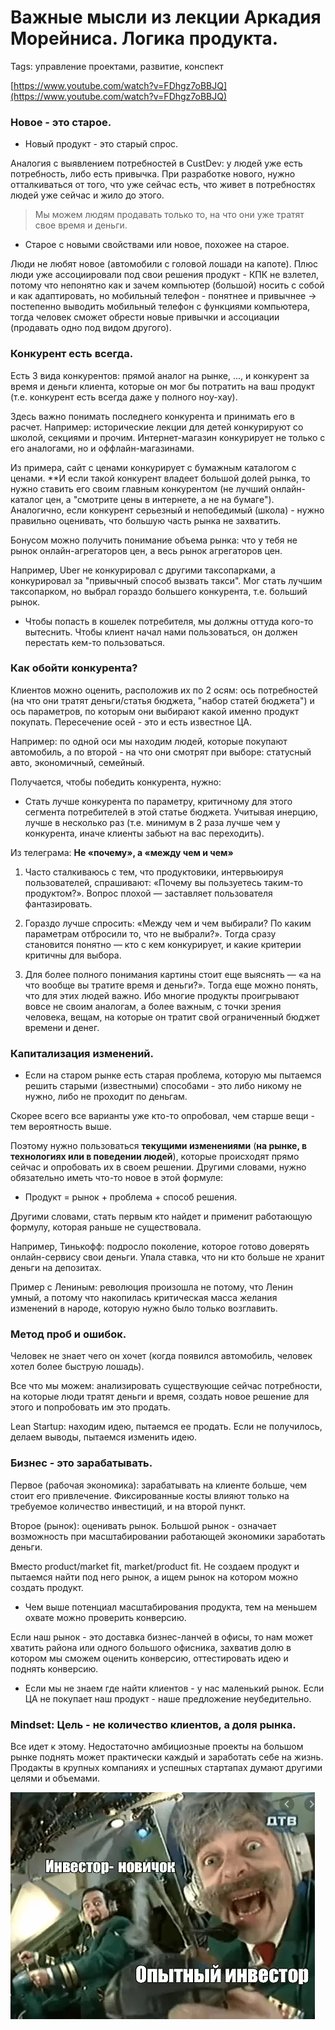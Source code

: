 # Важные мысли из лекции Аркадия Морейниса. Логика продукта.
Tags: управление проектами, развитие, конспект

[https://www.youtube.com/watch?v=FDhgz7oBBJQ](https://www.youtube.com/watch?v=FDhgz7oBBJQ)


### Новое - это старое.

* Новый продукт - это старый спрос.

Аналогия с выявлением потребностей в CustDev: у людей уже есть потребность, либо есть привычка. При разработке нового, нужно отталкиваться от того, что уже сейчас есть, что живет в потребностях людей уже сейчас и жило до этого.

> Мы можем людям продавать только то, на что они уже тратят свое время и деньги.

* Старое с новыми свойствами или новое, похожее на старое.

Люди не любят новое (автомобили с головой лошади на капоте). Плюс люди уже ассоциировали под свои решения продукт - КПК не взлетел, потому что непонятно как и зачем компьютер (большой) носить с собой и как адаптировать, но мобильный телефон - понятнее и привычнее -> постепенно выводить мобильный телефон с функциями компьютера, тогда человек сможет обрести новые привычки и ассоциации (продавать одно под видом другого).


### Конкурент есть всегда.

Есть 3 вида конкурентов: прямой аналог на рынке, ..., и конкурент за время и деньги клиента, которые он мог бы потратить на ваш продукт (т.е. конкурент есть всегда даже у полного ноу-хау).

Здесь важно понимать последнего конкурента и принимать его в расчет. Например: исторические лекции для детей конкурируют со школой, секциями и прочим. Интернет-магазин конкурирует не только с его аналогами, но и оффлайн-магазинами.

Из примера, сайт с ценами конкурирует с бумажным каталогом с ценами. **И если такой конкурент владеет большой долей рынка, то нужно ставить его своим главным конкурентом (не лучший онлайн-каталог цен, а "смотрите цены в интернете, а не на бумаге"). Аналогично, если конкурент серьезный и непобедимый (школа) - нужно правильно оценивать, что большую часть рынка не захватить.

Бонусом можно получить понимание объема рынка: что у тебя не рынок онлайн-агрегаторов цен, а весь рынок агрегаторов цен.

Например, Uber не конкурировал с другими таксопарками, а конкурировал за "привычный способ вызвать такси". Мог стать лучшим таксопарком, но выбрал гораздо большего конкурента, т.е. больший рынок.

* Чтобы попасть в кошелек потребителя, мы должны оттуда кого-то вытеснить. Чтобы клиент начал нами пользоваться, он должен перестать кем-то пользоваться.


### Как обойти конкурента?

Клиентов можно оценить, расположив их по 2 осям: ось потребностей (на что они тратят деньги/статья бюджета, "набор статей бюджета") и ось параметров, по которым они выбирают какой именно продукт покупать. Пересечение осей - это и есть известное ЦА.

Например: по одной оси мы находим людей, которые покупают автомобиль, а по второй - на что они смотрят при выборе: статусный авто, экономичный, семейный.

Получается, чтобы победить конкурента, нужно:

* Стать лучше конкурента по параметру, критичному для этого сегмента потребителей в этой статье бюджета. Учитывая инерцию, лучше в несколько раз (т.е. минимум в 2 раза лучше чем у конкурента, иначе клиенты забьют на вас переходить).

Из телеграма: **Не «почему», а «между чем и чем»**

1. Часто сталкиваюсь с тем, что продуктовики, интервьюируя пользователей, спрашивают: «Почему вы пользуетесь таким-то продуктом?». Вопрос плохой — заставляет пользователя фантазировать.

2. Гораздо лучше спросить: «Между чем и чем выбирали? По каким параметрам отбросили то, что не выбрали?». Тогда сразу становится понятно — кто с кем конкурирует, и какие критерии критичны для выбора.

3. Для более полного понимания картины стоит еще выяснять — «а на что вообще вы тратите время и деньги?». Тогда еще можно понять, что для этих людей важно. Ибо многие продукты проигрывают вовсе не своим аналогам, а более важным, с точки зрения человека, вещам, на которые он тратит свой ограниченный бюджет времени и денег.


### Капитализация изменений.

* Если на старом рынке есть старая проблема, которую мы пытаемся решить старыми (известными) способами - это либо никому не нужно, либо не проходит по деньгам.

Скорее всего все варианты уже кто-то опробовал, чем старше вещи - тем вероятность выше.

Поэтому нужно пользоваться **текущими изменениями** (**на рынке, в технологиях или в поведении людей**), которые происходят прямо сейчас и опробовать их в своем решении. Другими словами, нужно обязательно иметь что-то новое в этой формуле:

* Продукт = рынок + проблема + способ решения.

Другими словами, стать первым кто найдет и применит работающую формулу, которая раньше не существовала.

Например, Тинькофф: подросло поколение, которое готово доверять онлайн-сервису свои деньги. Упала ставка, что ни кто больше не хранит деньги на депозитах.

Пример с Лениным: революция произошла не потому, что Ленин умный, а потому что накопилась критическая масса желания изменений в народе, которую нужно было только возглавить.


### Метод проб и ошибок.

Человек не знает чего он хочет (когда появился автомобиль, человек хотел более быструю лошадь).

Все что мы можем: анализировать существующие сейчас потребности, на которые люди тратят деньги и время, создать новое решение для этого и попробовать им это продать.

Lean Startup: находим идею, пытаемся ее продать. Если не получилось, делаем выводы, пытаемся изменить идею.


### Бизнес - это зарабатывать.

Первое (рабочая экономика): зарабатывать на клиенте больше, чем стоит его привлечение. Фиксированные косты влияют только на требуемое количество инвестиций, и на второй пункт.

Второе (рынок): оценивать рынок. Большой рынок - означает возможность при масштабировании работающей экономики заработать деньги.

Вместо product/market fit, market/product fit. Не создаем продукт и пытаемся найти под него рынок, а ищем рынок на котором можно создать продукт.

* Чем выше потенциал масштабирования продукта, тем на меньшем охвате можно проверить конверсию.

Если наш рынок - это доставка бизнес-ланчей в офисы, то нам может хватить района или одного большого офисника, захватив долю в котором мы сможем оценить конверсию, оттестировать идею и поднять конверсию.

* Если мы не знаем где найти клиентов - у нас маленький рынок. Если ЦА не покупает наш продукт - наше предложение неубедительно.

### Mindset: Цель - не количество клиентов, а доля рынка.

Все идет к этому. Недостаточно амбициозные проекты на большом рынке поднять может практически каждый и заработать себе на жизнь. Продакты в крупных компаниях и успешных стартапах думают другими целями и объемами.


![P.S.](https://github.com/kolko/kolko.github.io/raw/master/data/static/2020-11-19_Arkady_product_logic/arkady.png)

